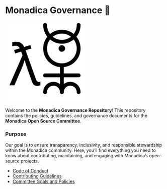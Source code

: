 # Monadica Governance 📜

![Monadica Logo](https://github.com/monadicarts/monadicarts/blob/main/assets/monadica256.png)

Welcome to the **Monadica Governance Repository**! This repository contains the policies, guidelines, and governance documents for the **Monadica Open Source Committee**. 

### Purpose

Our goal is to ensure transparency, inclusivity, and responsible stewardship within the Monadica community. Here, you’ll find everything you need to know about contributing, maintaining, and engaging with Monadica’s open-source projects.

- [Code of Conduct](https://github.com/monadicarts/monadicarts/blob/main/CODE_OF_CONDUCT.md)
- [Contributing Guidelines](https://github.com/monadicarts/monadicarts/blob/main/CONTRIBUTING.md)
- [Committee Goals and Policies](docs/committee_goals.md)
